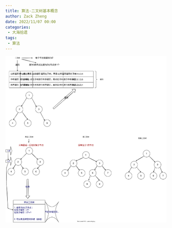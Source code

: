 ```yaml
---
title: 算法-二叉树基本概念
author: Zack Zheng
date: 2022/11/07 00:00
categories:
 - 大海拾遗
tags:
 - 算法
---
```



![组合和管道](/svgs/算法-二叉树基本概念.svg)

